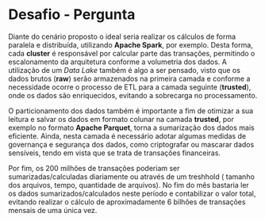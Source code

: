 # Desafio - Pergunta
  Diante do cenário proposto o ideal seria realizar os cálculos de forma paralela e distribuída, utilizando **Apache Spark**, por exemplo. Desta forma, cada **cluster** é responsável por calcular parte das transações, permitindo o escalonamento da arquitetura conforme a volumetria dos dados.  A utilização de um *Data Lake* também é algo a ser pensado, visto que os dados brutos (**raw**) serão armazenados na primeira camada e conforme a necessidade ocorre o processo de ETL para a camada seguinte (**trusted**), onde os dados são enriquecidos, evitando a sobrecarga no processamento.  

  O particionamento dos dados também é importante a fim de otimizar a sua leitura e salvar os dados em formato colunar na camada **trusted**, por exemplo no formato **Apache Parquet**, torna a sumarização dos dados mais eficiente. Ainda, nesta camada é necessário adotar algumas medidas de governança e segurança dos dados, como criptografar ou mascarar dados sensíveis, tendo em vista que se trata de transações financeiras. 

  Por fim, os 200 milhões de transações poderiam ser sumarizadas/calculadas diariamente ou através de um treshhold  ( tamanho dos arquivos, tempo, quantidade de arquivos). No fim do mês bastaria ler os dados sumarizados/calculados neste período e contabilizar o valor total, evitando realizar o cálculo de aproximadamente 6 bilhões de transações mensais de uma única vez.  

 
